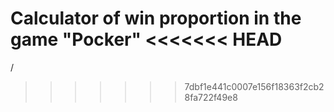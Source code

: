 Calculator of win proportion in the game "Pocker"
<<<<<<< HEAD
=======
/
>>>>>>> 7dbf1e441c0007e156f18363f2cb28fa722f49e8
